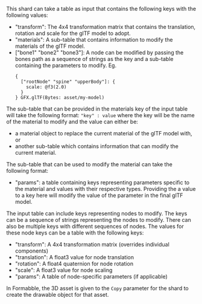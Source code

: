 This shard can take a table as input that contains the following keys with the following values:
  - "transform": The 4x4 transformation matrix that contains the translation, rotation and scale for the glTF model to adopt.
  - "materials": A sub-table that contains information to modify the materials of the glTF model.
  - ["bone1" "bone2" "bone3"]: A node can be modified by passing the bones path as a sequence of strings as the key and a sub-table containing the parameters to modify.
    Eg.
    ```shards
    {
      ["rootNode" "spine" "upperBody"]: {
        scale: @f3(2.0)
      }
    } GFX.glTF(Bytes: asset/my-model)
    ```

The sub-table that can be provided in the materials key of the input table will take the following format: `"key" : value` where the key will be the name of the material to modify and the value can either be:
  - a material object to replace the current material of the glTF model with, or
  - another sub-table which contains information that can modify the current material.

The sub-table that can be used to modify the material can take the following format:
  - "params": a table containing keys representing parameters specific to the material and values with their respective types. Providing the a value to a key here will modify the value of the parameter in the final glTF model.

The input table can include keys representing nodes to modify. The keys can be a sequence of strings representing the nodes to modify. There can also be multiple keys with different sequences of nodes. The values for these node keys can be a table with the following keys:
  - "transform": A 4x4 transformation matrix (overrides individual components)
  - "translation": A float3 value for node translation
  - "rotation": A float4 quaternion for node rotation
  - "scale": A float3 value for node scaling
  - "params": A table of node-specific parameters (if applicable)

In Formabble, the 3D asset is given to the `Copy` parameter for the shard to create the drawable object for that asset.

